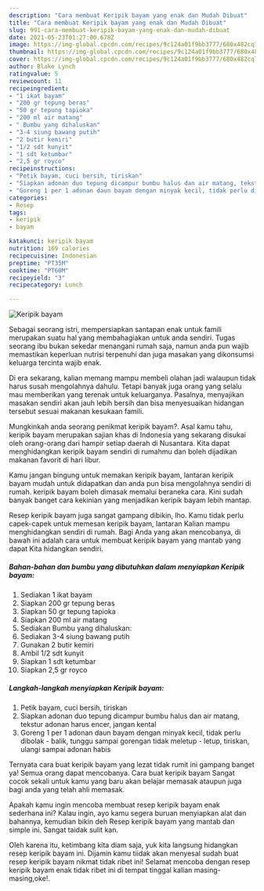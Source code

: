 ```yaml
---
description: "Cara membuat Keripik bayam yang enak dan Mudah Dibuat"
title: "Cara membuat Keripik bayam yang enak dan Mudah Dibuat"
slug: 991-cara-membuat-keripik-bayam-yang-enak-dan-mudah-dibuat
date: 2021-05-23T01:27:00.678Z
image: https://img-global.cpcdn.com/recipes/9c124a01f9bb3777/680x482cq70/keripik-bayam-foto-resep-utama.jpg
thumbnail: https://img-global.cpcdn.com/recipes/9c124a01f9bb3777/680x482cq70/keripik-bayam-foto-resep-utama.jpg
cover: https://img-global.cpcdn.com/recipes/9c124a01f9bb3777/680x482cq70/keripik-bayam-foto-resep-utama.jpg
author: Blake Lynch
ratingvalue: 5
reviewcount: 11
recipeingredient:
- "1 ikat bayam"
- "200 gr tepung beras"
- "50 gr tepung tapioka"
- "200 ml air matang"
- " Bumbu yang dihaluskan"
- "3-4 siung bawang putih"
- "2 butir kemiri"
- "1/2 sdt kunyit"
- "1 sdt ketumbar"
- "2,5 gr royco"
recipeinstructions:
- "Petik bayam, cuci bersih, tiriskan"
- "Siapkan adonan duo tepung dicampur bumbu halus dan air matang, tekstur adonan harus encer, jangan kental"
- "Goreng 1 per 1 adonan daun bayam dengan minyak kecil, tidak perlu dibolak - balik, tunggu sampai gorengan tidak meletup - letup, tiriskan, ulangi sampai adonan habis"
categories:
- Resep
tags:
- keripik
- bayam

katakunci: keripik bayam 
nutrition: 169 calories
recipecuisine: Indonesian
preptime: "PT35M"
cooktime: "PT60M"
recipeyield: "3"
recipecategory: Lunch

---
```



![Keripik bayam](https://img-global.cpcdn.com/recipes/9c124a01f9bb3777/680x482cq70/keripik-bayam-foto-resep-utama.jpg)

Sebagai seorang istri, mempersiapkan santapan enak untuk famili merupakan suatu hal yang membahagiakan untuk anda sendiri. Tugas seorang ibu bukan sekedar menangani rumah saja, namun anda pun wajib memastikan keperluan nutrisi terpenuhi dan juga masakan yang dikonsumsi keluarga tercinta wajib enak.

Di era  sekarang, kalian memang mampu membeli olahan jadi walaupun tidak harus susah mengolahnya dahulu. Tetapi banyak juga orang yang selalu mau memberikan yang terenak untuk keluarganya. Pasalnya, menyajikan masakan sendiri akan jauh lebih bersih dan bisa menyesuaikan hidangan tersebut sesuai makanan kesukaan famili. 



Mungkinkah anda seorang penikmat keripik bayam?. Asal kamu tahu, keripik bayam merupakan sajian khas di Indonesia yang sekarang disukai oleh orang-orang dari hampir setiap daerah di Nusantara. Kita dapat menghidangkan keripik bayam sendiri di rumahmu dan boleh dijadikan makanan favorit di hari libur.

Kamu jangan bingung untuk memakan keripik bayam, lantaran keripik bayam mudah untuk didapatkan dan anda pun bisa mengolahnya sendiri di rumah. keripik bayam boleh dimasak memalui beraneka cara. Kini sudah banyak banget cara kekinian yang menjadikan keripik bayam lebih mantap.

Resep keripik bayam juga sangat gampang dibikin, lho. Kamu tidak perlu capek-capek untuk memesan keripik bayam, lantaran Kalian mampu menghidangkan sendiri di rumah. Bagi Anda yang akan mencobanya, di bawah ini adalah cara untuk membuat keripik bayam yang mantab yang dapat Kita hidangkan sendiri.

<!--inarticleads1-->

##### Bahan-bahan dan bumbu yang dibutuhkan dalam menyiapkan Keripik bayam:

1. Sediakan 1 ikat bayam
1. Siapkan 200 gr tepung beras
1. Siapkan 50 gr tepung tapioka
1. Siapkan 200 ml air matang
1. Sediakan  Bumbu yang dihaluskan:
1. Sediakan 3-4 siung bawang putih
1. Gunakan 2 butir kemiri
1. Ambil 1/2 sdt kunyit
1. Siapkan 1 sdt ketumbar
1. Siapkan 2,5 gr royco




<!--inarticleads2-->

##### Langkah-langkah menyiapkan Keripik bayam:

1. Petik bayam, cuci bersih, tiriskan
1. Siapkan adonan duo tepung dicampur bumbu halus dan air matang, tekstur adonan harus encer, jangan kental
1. Goreng 1 per 1 adonan daun bayam dengan minyak kecil, tidak perlu dibolak - balik, tunggu sampai gorengan tidak meletup - letup, tiriskan, ulangi sampai adonan habis




Ternyata cara buat keripik bayam yang lezat tidak rumit ini gampang banget ya! Semua orang dapat mencobanya. Cara buat keripik bayam Sangat cocok sekali untuk kamu yang baru akan belajar memasak ataupun juga bagi anda yang telah ahli memasak.

Apakah kamu ingin mencoba membuat resep keripik bayam enak sederhana ini? Kalau ingin, ayo kamu segera buruan menyiapkan alat dan bahannya, kemudian bikin deh Resep keripik bayam yang mantab dan simple ini. Sangat taidak sulit kan. 

Oleh karena itu, ketimbang kita diam saja, yuk kita langsung hidangkan resep keripik bayam ini. Dijamin kamu tiidak akan menyesal sudah buat resep keripik bayam nikmat tidak ribet ini! Selamat mencoba dengan resep keripik bayam enak tidak ribet ini di tempat tinggal kalian masing-masing,oke!.

